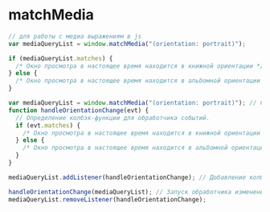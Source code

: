 <!-- matchMedia ---------------------------------------------------------------------------------------------------------------------------------->

# matchMedia

```js
// для работы с медиа выражениям в js
var mediaQueryList = window.matchMedia("(orientation: portrait)");

if (mediaQueryList.matches) {
  /* Окно просмотра в настоящее время находится в книжной ориентации */
} else {
  /* Окно просмотра в настоящее время находится в альбомной ориентации */
}

var mediaQueryList = window.matchMedia("(orientation: portrait)"); // Создание списка выражений.
function handleOrientationChange(evt) {
  // Определение колбэк-функции для обработчика событий.
  if (evt.matches) {
    /* Окно просмотра в настоящее время находится в книжной ориентации */
  } else {
    /* Окно просмотра в настоящее время находится в альбомной ориентации */
  }
}

mediaQueryList.addListener(handleOrientationChange); // Добавление колбэк-функции в качестве обработчика к списку выражений.

handleOrientationChange(mediaQueryList); // Запуск обработчика изменений, один раз.
mediaQueryList.removeListener(handleOrientationChange);
```
